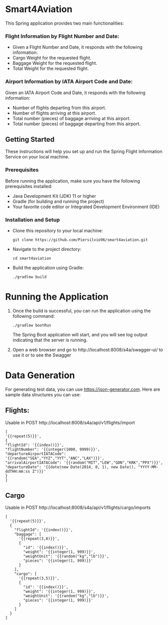 # Smart4Aviation

This Spring application provides two main functionalities:

### Flight Information by Flight Number and Date:

- Given a Flight Number and Date, it responds with the following information:
- Cargo Weight for the requested flight.
- Baggage Weight for the requested flight.
- Total Weight for the requested flight.


### Airport Information by IATA Airport Code and Date:

Given an IATA Airport Code and Date, it responds with the following information:
- Number of flights departing from this airport.
- Number of flights arriving at this airport.
- Total number (pieces) of baggage arriving at this airport.
- Total number (pieces) of baggage departing from this airport.

## Getting Started
These instructions will help you set up and run the Spring Flight Information Service on your local machine.

### Prerequisites
Before running the application, make sure you have the following prerequisites installed:

- Java Development Kit (JDK) 11 or higher
- Gradle (for building and running the project)
- Your favorite code editor or Integrated Development Environment (IDE)

### Installation and Setup

- Clone this repository to your local machine:

    ``git clone https://github.com/Piersilvio96/smart4aviation.git ``

- Navigate to the project directory: 

    ``cd smart4aviation``

- Build the application using Gradle:

    ``./gradlew build``

# Running the Application

1) Once the build is successful, you can run the application using the following command:
    
    ``./gradlew bootRun``

    The Spring Boot application will start, and you will see log output indicating that the server is running.
2) Open a web browser and go to http://localhost:8008/s4a/swagger-ui/ to use it or to see the Swagger


# Data Generation
For generating test data, you can use https://json-generator.com.
Here are sample data structures you can use:

## Flights:
Usable in POST http://localhost:8008/s4a/api/v1/flights/import
```
[
'{{repeat(5)}}',
{
"flightId": '{{index()}}',
"flightNumber": '{{integer(1000, 9999)}}',
"departureAirportIATACode": '{{random("SEA","YYZ","YYT","ANC","LAX")}}',
"arrivalAirportIATACode": '{{random("MIT","LEW","GDN","KRK","PPX")}}',
"departureDate": '{{date(new Date(2014, 0, 1), new Date(), "YYYY-MM-ddTHH:mm:ss Z")}}'
}
]

```

## Cargo
Usable in POST http://localhost:8008/s4a/api/v1/flights/cargo/imports

```
[
  '{{repeat(5)}}',
  {
    "flightId": '{{index()}}',
    "baggage": [
      '{{repeat(3,8)}}',
      {
        "id": '{{index()}}',
        "weight": '{{integer(1, 999)}}',
        "weightUnit": '{{random("kg","lb")}}',
        "pieces": '{{integer(1, 999)}}'
      }
    ],
    "cargo": [
      '{{repeat(3,5)}}',
      {
        "id": '{{index()}}',
        "weight": '{{integer(1, 999)}}',
        "weightUnit": '{{random("kg","lb")}}',
        "pieces": '{{integer(1, 999)}}'
      }
    ]
  }
]

```


